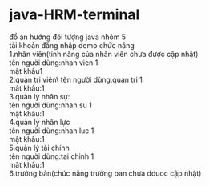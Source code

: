 # java-HRM-terminal
đồ án hướng đói tượng  java nhóm 5<br>
tài khoản đăng nhập demo chức năng<br>
1.nhân viên(tinh năng của nhân viên chưa được cập nhật)<br>
tên người dùng:nhan vien 1<br>
mật khẩu1<br>
2.quản tri viên\\
tên người dùng:quan tri 1<br>
mât khẩu:1<br>
3.quản lý nhân sự:<br>
tên người dùng:nhan su 1<br>
mật khâu:1<br>
4.quản lý nhân lực<br>
tên người dùng:nhan luc 1<br>
mật khẩu:1 <br>
5.quản lý tài chính<br>
tên người dùng:tai chinh 1<br>
mât khẩu:1 <br>
6.trưởng bản(chúc năng trưởng ban chưa dduoc cập nhật)

